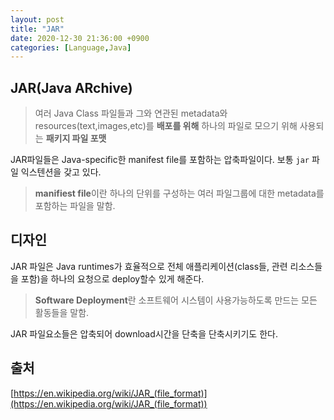 ```yaml
---
layout: post
title: "JAR"
date: 2020-12-30 21:36:00 +0900
categories: [Language,Java]
---
```


## JAR(Java ARchive)

> 여러 Java Class 파일들과 그와 연관된 metadata와 resources(text,images,etc)를 **배포를 위해** 하나의 파일로 모으기 위해 사용되는 **패키지 파일 포맷**



JAR파일들은 Java-specific한 manifest file를 포함하는 압축파일이다. 보통 ```jar``` 파일 익스텐션을 갖고 있다.

> **manifiest file**이란 하나의 단위를 구성하는 여러 파일그룹에 대한 metadata를 포함하는 파일을 말함.



## 디자인

JAR 파일은 Java runtimes가 효율적으로 전체 애플리케이션(class들, 관련 리소스들을 포함)을 하나의 요청으로 deploy할수 있게 해준다.

> **Software Deployment**란 소프트웨어 시스템이 사용가능하도록 만드는 모든 활동들을 말함.

JAR 파일요소들은 압축되어 download시간을 단축을 단축시키기도 한다.



## 출처

[https://en.wikipedia.org/wiki/JAR_(file_format)](https://en.wikipedia.org/wiki/JAR_(file_format))

